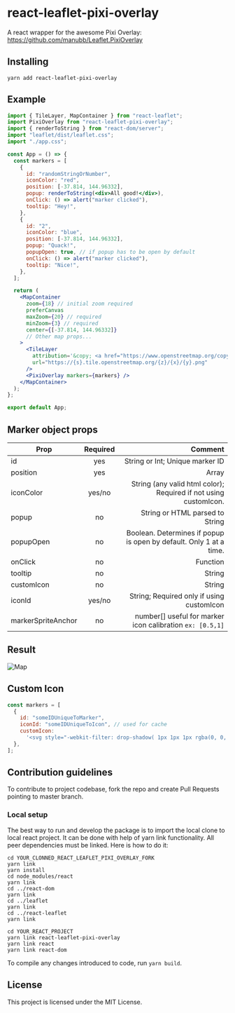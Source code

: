 # react-leaflet-pixi-overlay

A react wrapper for the awesome Pixi Overlay: https://github.com/manubb/Leaflet.PixiOverlay

## Installing

```
yarn add react-leaflet-pixi-overlay
```

## Example

```jsx
import { TileLayer, MapContainer } from "react-leaflet";
import PixiOverlay from "react-leaflet-pixi-overlay";
import { renderToString } from "react-dom/server";
import "leaflet/dist/leaflet.css";
import "./app.css";

const App = () => {
  const markers = [
    {
      id: "randomStringOrNumber",
      iconColor: "red",
      position: [-37.814, 144.96332],
      popup: renderToString(<div>All good!</div>),
      onClick: () => alert("marker clicked"),
      tooltip: "Hey!",
    },
    {
      id: "2",
      iconColor: "blue",
      position: [-37.814, 144.96332],
      popup: "Quack!",
      popupOpen: true, // if popup has to be open by default
      onClick: () => alert("marker clicked"),
      tooltip: "Nice!",
    },
  ];

  return (
    <MapContainer
      zoom={18} // initial zoom required
      preferCanvas
      maxZoom={20} // required
      minZoom={3} // required
      center={[-37.814, 144.96332]}
      // Other map props...
    >
      <TileLayer
        attribution='&copy; <a href="https://www.openstreetmap.org/copyright">OpenStreetMap</a> contributors'
        url="https://{s}.tile.openstreetmap.org/{z}/{x}/{y}.png"
      />
      <PixiOverlay markers={markers} />
    </MapContainer>
  );
};

export default App;
```

## Marker object props

| Prop               | Required |                                                            Comment |
| ------------------ | :------: | -----------------------------------------------------------------: |
| id                 |   yes    |                                    String or Int; Unique marker ID |
| position           |   yes    |                                                              Array |
| iconColor          |  yes/no  |   String (any valid html color); Required if not using customIcon. |
| popup              |    no    |                                    String or HTML parsed to String |
| popupOpen          |    no    | Boolean. Determines if popup is open by default. Only 1 at a time. |
| onClick            |    no    |                                                           Function |
| tooltip            |    no    |                                                             String |
| customIcon         |    no    |                                                             String |
| iconId             |  yes/no  |                          String; Required only if using customIcon |
| markerSpriteAnchor |    no    |          number[] useful for marker icon calibration `ex: [0.5,1]` |

## Result

![Map](https://i.imgur.com/i9Ds1kr.jpg)

## Custom Icon

```js
const markers = [
  {
    id: "someIDUniqueToMarker",
    iconId: "someIDUniqueToIcon", // used for cache
    customIcon:
      '<svg style="-webkit-filter: drop-shadow( 1px 1px 1px rgba(0, 0, 0, .4));filter: drop-shadow( 1px 1px 1px rgba(0, 0, 0, .4));" xmlns="http://www.w3.org/2000/svg" fill="red" width="36" height="36" viewBox="0 0 24 24"><path d="M12 0c-4.198 0-8 3.403-8 7.602 0 6.243 6.377 6.903 8 16.398 1.623-9.495 8-10.155 8-16.398 0-4.199-3.801-7.602-8-7.602zm0 11c-1.657 0-3-1.343-3-3s1.342-3 3-3 3 1.343 3 3-1.343 3-3 3z"/></svg>',
  },
];
```

## Contribution guidelines

To contribute to project codebase, fork the repo and create Pull
Requests pointing to master branch.

### Local setup

The best way to run and develop the package is to import the local clone to
local react project. It can be done with help of yarn link functionality. All
peer dependencies must be linked. Here is how to do it:

```
cd YOUR_CLONNED_REACT_LEAFLET_PIXI_OVERLAY_FORK
yarn link
yarn install
cd node_modules/react
yarn link
cd ../react-dom
yarn link
cd ../leaflet
yarn link
cd ../react-leaflet
yarn link

cd YOUR_REACT_PROJECT
yarn link react-leaflet-pixi-overlay
yarn link react
yarn link react-dom
```

To compile any changes introduced to code, run `yarn build`.

## License

This project is licensed under the MIT License.
